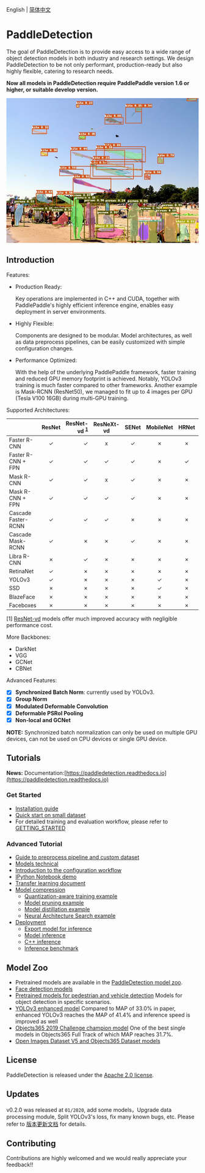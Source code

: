 English | [简体中文](README.md)

# PaddleDetection

The goal of PaddleDetection is to provide easy access to a wide range of object
detection models in both industry and research settings. We design
PaddleDetection to be not only performant, production-ready but also highly
flexible, catering to research needs.

**Now all models in PaddleDetection require PaddlePaddle version 1.6 or higher, or suitable develop version.**

<div align="center">
  <img src="docs/images/000000570688.jpg" />
</div>


## Introduction

Features:

- Production Ready:

  Key operations are implemented in C++ and CUDA, together with PaddlePaddle's
highly efficient inference engine, enables easy deployment in server environments.

- Highly Flexible:

  Components are designed to be modular. Model architectures, as well as data
preprocess pipelines, can be easily customized with simple configuration
changes.

- Performance Optimized:

  With the help of the underlying PaddlePaddle framework, faster training and
reduced GPU memory footprint is achieved. Notably, YOLOv3 training is
much faster compared to other frameworks. Another example is Mask-RCNN
(ResNet50), we managed to fit up to 4 images per GPU (Tesla V100 16GB) during
multi-GPU training.

Supported Architectures:

|                     | ResNet | ResNet-vd <sup>[1](#vd)</sup> | ResNeXt-vd | SENet | MobileNet |  HRNet | Res2Net |
| ------------------- | :----: | ----------------------------: | :--------: | :---: | :-------: |:------:|:-----:  |
| Faster R-CNN        |   ✓    |                             ✓ |     x      |   ✓   |     ✗     |   ✗    |  ✗      |
| Faster R-CNN + FPN  |   ✓    |                             ✓ |     ✓      |   ✓   |     ✗     |   ✓    |  ✓      |
| Mask R-CNN          |   ✓    |                             ✓ |     x      |   ✓   |     ✗     |   ✗    |  ✗      |
| Mask R-CNN + FPN    |   ✓    |                             ✓ |     ✓      |   ✓   |     ✗     |   ✗    |  ✓      |
| Cascade Faster-RCNN |   ✓    |                             ✓ |     ✓      |   ✗   |     ✗     |   ✗    |  ✗      |
| Cascade Mask-RCNN   |   ✓    |                             ✗ |     ✗      |   ✓   |     ✗     |   ✗    |  ✗      |
| Libra R-CNN         |   ✗    |                             ✓ |     ✗      |   ✗   |     ✗     |   ✗    |  ✗      |
| RetinaNet           |   ✓    |                             ✗ |     ✗      |   ✗   |     ✗     |   ✗    |  ✗      |
| YOLOv3              |   ✓    |                             ✗ |     ✗      |   ✗   |     ✓     |   ✗    |  ✗      |
| SSD                 |   ✗    |                             ✗ |     ✗      |   ✗   |     ✓     |   ✗    |  ✗      |
| BlazeFace           |   ✗    |                             ✗ |     ✗      |   ✗   |     ✗     |   ✗    |  ✗      |
| Faceboxes           |   ✗    |                             ✗ |     ✗      |   ✗   |     ✗     |   ✗    |  ✗      |

<a name="vd">[1]</a> [ResNet-vd](https://arxiv.org/pdf/1812.01187) models offer much improved accuracy with negligible performance cost.

More Backbones:

- DarkNet
- VGG
- GCNet
- CBNet

Advanced Features:

- [x] **Synchronized Batch Norm**: currently used by YOLOv3.
- [x] **Group Norm**
- [x] **Modulated Deformable Convolution**
- [x] **Deformable PSRoI Pooling**
- [x] **Non-local and GCNet**

**NOTE:** Synchronized batch normalization can only be used on multiple GPU devices, can not be used on CPU devices or single GPU device.

## Tutorials

**News:** Documentation:[https://paddledetection.readthedocs.io](https://paddledetection.readthedocs.io)

### Get Started

- [Installation guide](docs/tutorials/INSTALL.md)
- [Quick start on small dataset](docs/tutorials/QUICK_STARTED.md)
- For detailed training and evaluation workflow, please refer to [GETTING_STARTED](docs/tutorials/GETTING_STARTED.md)

### Advanced Tutorial

- [Guide to preprocess pipeline and custom dataset](docs/advanced_tutorials/READER.md)
- [Models technical](docs/advanced_tutorials/MODEL_TECHNICAL.md)
- [Introduction to the configuration workflow](docs/advanced_tutorials/CONFIG.md)
- [IPython Notebook demo](demo/mask_rcnn_demo.ipynb)
- [Transfer learning document](docs/advanced_tutorials/TRANSFER_LEARNING.md)
- [Model compression](slim)
    - [Quantization-aware training example](slim/quantization)
    - [Model pruning example](slim/prune)
    - [Model distillation example](slim/distillation)
    - [Neural Architecture Search example](slim/nas)
- [Deployment](inference)
    - [Export model for inference](docs/advanced_tutorials/inference/EXPORT_MODEL.md)
    - [Model inference](docs/advanced_tutorials/inference/INFERENCE.md)
    - [C++ inference](inference/README.md)
    - [Inference benchmark](docs/advanced_tutorials/inference/BENCHMARK_INFER_cn.md)

## Model Zoo

- Pretrained models are available in the [PaddleDetection model zoo](docs/MODEL_ZOO.md).
- [Face detection models](configs/face_detection/README.md)
- [Pretrained models for pedestrian  and vehicle detection](contrib/README.md) Models for object detection in specific scenarios.
- [YOLOv3 enhanced model](docs/YOLOv3_ENHANCEMENT.md) Compared to MAP of 33.0% in paper, enhanced YOLOv3 reaches the MAP of 41.4% and inference speed is improved as well
- [Objects365 2019 Challenge champion model](docs/CACascadeRCNN.md) One of the best single models in Objects365 Full Track of which MAP reaches 31.7%.
- [Open Images Dataset V5 and Objects365 Dataset models](docs/OIDV5_BASELINE_MODEL.md)


## License
PaddleDetection is released under the [Apache 2.0 license](LICENSE).

## Updates
v0.2.0 was released at `01/2020`, add some models，Upgrade data processing module, Split YOLOv3's loss, fix many known bugs, etc.
Please refer to [版本更新文档](docs/CHANGELOG.md) for details.

## Contributing

Contributions are highly welcomed and we would really appreciate your feedback!!
